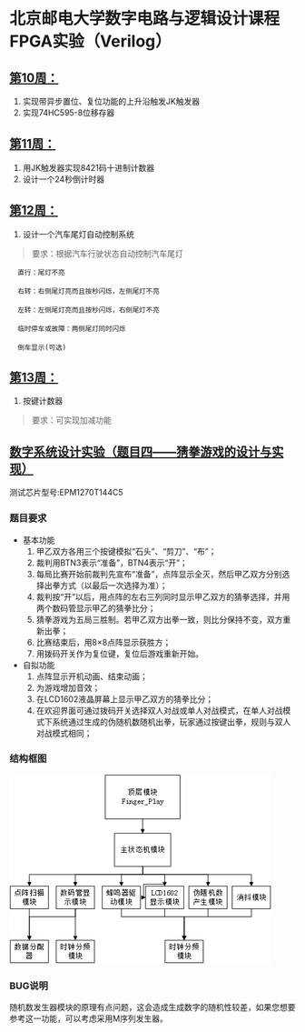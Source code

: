 # 北京邮电大学数字电路与逻辑设计课程FPGA实验（Verilog）
## [第10周：](https://github.com/Deskearth/FPGA_Course/tree/master/Week10)       
1. 实现带异步置位、复位功能的上升沿触发JK触发器     
2. 实现74HC595-8位移存器 
## [第11周：](https://github.com/Deskearth/FPGA_Course/tree/master/Week11)
1.  用JK触发器实现8421码十进制计数器
2.  设计一个24秒倒计时器
## [第12周：](https://github.com/Deskearth/FPGA_Course/tree/master/Week12)
1. 设计一个汽车尾灯自动控制系统
> 要求：根据汽车行驶状态自动控制汽车尾灯

      直行：尾灯不亮

      右转：右侧尾灯亮而且按秒闪烁，左侧尾灯不亮

      左转：左侧尾灯亮而且按秒闪烁，右侧尾灯不亮

      临时停车或故障：两侧尾灯同时闪烁

      倒车显示(可选)
## [第13周：](https://github.com/Deskearth/FPGA_Course/tree/master/Week13)
1. 按键计数器
> 要求：可实现加减功能

## [数字系统设计实验（题目四——猜拳游戏的设计与实现）](https://github.com/Deskearth/BUTP_FPGA_Course/tree/master/Experiment)
测试芯片型号:EPM1270T144C5

### 题目要求
* 基本功能
	1. 甲乙双方各用三个按键模拟“石头”、“剪刀”、“布”；
	2. 裁判用BTN3表示“准备”，BTN4表示“开”；
	3. 每局比赛开始前裁判先宣布“准备”，点阵显示全灭，然后甲乙双方分别选择出拳方式（以最后一次选择为准）；
	4. 裁判按“开”以后，用点阵的左右三列同时显示甲乙双方的猜拳选择，并用两个数码管显示甲乙的猜拳比分；
	5. 猜拳游戏为五局三胜制。若甲乙双方出拳一致，则比分保持不变，双方重新出拳；
	6. 比赛结束后，用8×8点阵显示获胜方；
	7. 用拨码开关作为复位键，复位后游戏重新开始。
* 自拟功能
	1. 点阵显示开机动画、结束动画；
	2. 为游戏增加音效；
	3. 在LCD1602液晶屏幕上显示甲乙双方的猜拳比分；
	4. 在欢迎界面可通过拨码开关选择双人对战或单人对战模式，在单人对战模式下系统通过生成的伪随机数随机出拳，玩家通过按键出拳，规则与双人对战模式相同；

### 结构框图
![结构框图](https://github.com/Deskearth/BUTP_FPGA_Course/blob/master/pic/structure.png)

### BUG说明
随机数发生器模块的原理有点问题，这会造成生成数字的随机性较差，如果您想要参考这一功能，可以考虑采用M序列发生器。
